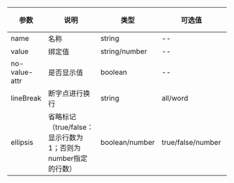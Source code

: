 |参数|说明|类型|可选值|默认值|适用平台|
|----|----|----|----|----|----|
|name|名称|string|--|--|pc/mobile|
|value|绑定值|string/number|--|--|pc/mobile|
|no-value-attr|是否显示值|boolean|--|false|pc/mobile|
|lineBreak|断字点进行换行|string|all/word|all|pc/mobile|
|ellipsis|省略标记 （true/false：显示行数为1；否则为number指定的行数）|boolean/number|true/false/number|false|pc/mobile|
